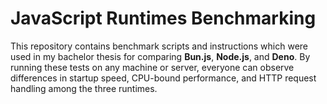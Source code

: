 # JavaScript Runtimes Benchmarking

This repository contains benchmark scripts and instructions which were used in my bachelor thesis for comparing **Bun.js**, **Node.js**, and **Deno**. By running these tests on any machine or server, everyone can observe differences in startup speed, CPU-bound performance, and HTTP request handling among the three runtimes.

